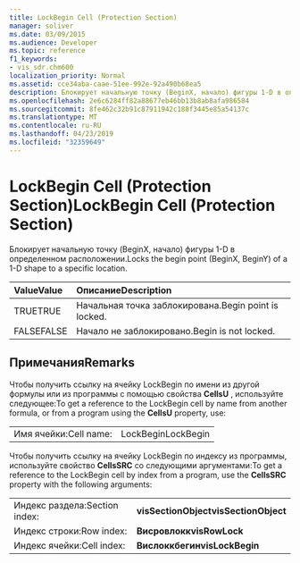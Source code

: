 ```yaml
---
title: LockBegin Cell (Protection Section)
manager: soliver
ms.date: 03/09/2015
ms.audience: Developer
ms.topic: reference
f1_keywords:
- vis_sdr.chm600
localization_priority: Normal
ms.assetid: cce34aba-caae-51ee-992e-92a490b68ea5
description: Блокирует начальную точку (BeginX, начало) фигуры 1-D в определенном расположении.
ms.openlocfilehash: 2e6c6284ff82a88677eb46bb13b8ab8afa986584
ms.sourcegitcommit: 8fe462c32b91c87911942c188f3445e85a54137c
ms.translationtype: MT
ms.contentlocale: ru-RU
ms.lasthandoff: 04/23/2019
ms.locfileid: "32359649"
---
```

# <a name="lockbegin-cell-protection-section"></a><span data-ttu-id="b6e2e-103">LockBegin Cell (Protection Section)</span><span class="sxs-lookup"><span data-stu-id="b6e2e-103">LockBegin Cell (Protection Section)</span></span>

<span data-ttu-id="b6e2e-104">Блокирует начальную точку (BeginX, начало) фигуры 1-D в определенном расположении.</span><span class="sxs-lookup"><span data-stu-id="b6e2e-104">Locks the begin point (BeginX, BeginY) of a 1-D shape to a specific location.</span></span>
  
|<span data-ttu-id="b6e2e-105">**Value**</span><span class="sxs-lookup"><span data-stu-id="b6e2e-105">**Value**</span></span>|<span data-ttu-id="b6e2e-106">**Описание**</span><span class="sxs-lookup"><span data-stu-id="b6e2e-106">**Description**</span></span>|
|:-----|:-----|
| <span data-ttu-id="b6e2e-107">TRUE</span><span class="sxs-lookup"><span data-stu-id="b6e2e-107">TRUE</span></span>  <br/> | <span data-ttu-id="b6e2e-108">Начальная точка заблокирована.</span><span class="sxs-lookup"><span data-stu-id="b6e2e-108">Begin point is locked.</span></span>  <br/> |
| <span data-ttu-id="b6e2e-109">FALSE</span><span class="sxs-lookup"><span data-stu-id="b6e2e-109">FALSE</span></span>  <br/> | <span data-ttu-id="b6e2e-110">Начало не заблокировано.</span><span class="sxs-lookup"><span data-stu-id="b6e2e-110">Begin is not locked.</span></span>  <br/> |
   
## <a name="remarks"></a><span data-ttu-id="b6e2e-111">Примечания</span><span class="sxs-lookup"><span data-stu-id="b6e2e-111">Remarks</span></span>

<span data-ttu-id="b6e2e-112">Чтобы получить ссылку на ячейку LockBegin по имени из другой формулы или из программы с помощью свойства **CellsU** , используйте следующее:</span><span class="sxs-lookup"><span data-stu-id="b6e2e-112">To get a reference to the LockBegin cell by name from another formula, or from a program using the **CellsU** property, use:</span></span> 
  
|||
|:-----|:-----|
| <span data-ttu-id="b6e2e-113">Имя ячейки:</span><span class="sxs-lookup"><span data-stu-id="b6e2e-113">Cell name:</span></span>  <br/> | <span data-ttu-id="b6e2e-114">LockBegin</span><span class="sxs-lookup"><span data-stu-id="b6e2e-114">LockBegin</span></span>  <br/> |
   
<span data-ttu-id="b6e2e-115">Чтобы получить ссылку на ячейку LockBegin по индексу из программы, используйте свойство **CellsSRC** со следующими аргументами:</span><span class="sxs-lookup"><span data-stu-id="b6e2e-115">To get a reference to the LockBegin cell by index from a program, use the **CellsSRC** property with the following arguments:</span></span> 
  
|||
|:-----|:-----|
| <span data-ttu-id="b6e2e-116">Индекс раздела:</span><span class="sxs-lookup"><span data-stu-id="b6e2e-116">Section index:</span></span>  <br/> |<span data-ttu-id="b6e2e-117">**visSectionObject**</span><span class="sxs-lookup"><span data-stu-id="b6e2e-117">**visSectionObject**</span></span> <br/> |
| <span data-ttu-id="b6e2e-118">Индекс строки:</span><span class="sxs-lookup"><span data-stu-id="b6e2e-118">Row index:</span></span>  <br/> |<span data-ttu-id="b6e2e-119">**Висровлокк**</span><span class="sxs-lookup"><span data-stu-id="b6e2e-119">**visRowLock**</span></span> <br/> |
| <span data-ttu-id="b6e2e-120">Индекс ячейки:</span><span class="sxs-lookup"><span data-stu-id="b6e2e-120">Cell index:</span></span>  <br/> |<span data-ttu-id="b6e2e-121">**Вислоккбегин**</span><span class="sxs-lookup"><span data-stu-id="b6e2e-121">**visLockBegin**</span></span> <br/> |
   

